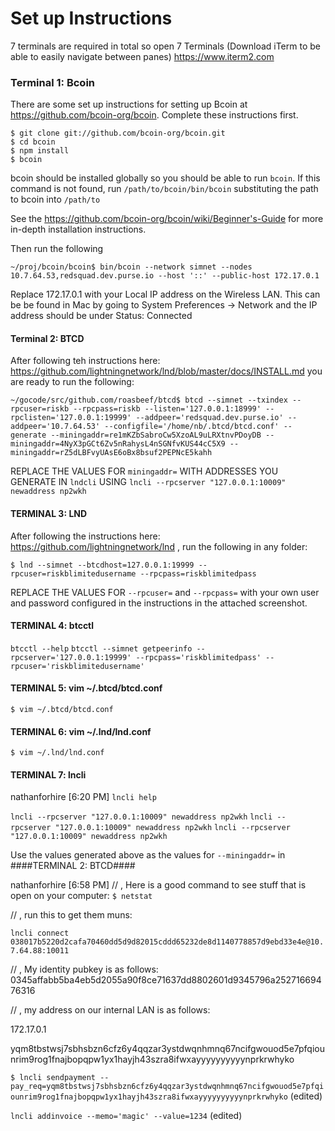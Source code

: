 # Set up Instructions

7 terminals are required in total so open 7 Terminals (Download iTerm to be able to easily navigate between panes) https://www.iterm2.com

### Terminal 1: Bcoin

There are some set up instructions for setting up Bcoin at https://github.com/bcoin-org/bcoin. Complete these instructions first.

```
$ git clone git://github.com/bcoin-org/bcoin.git
$ cd bcoin
$ npm install
$ bcoin
```
bcoin should be installed globally so you should be able to run ```bcoin```. If this command is not found, run ```/path/to/bcoin/bin/bcoin``` substituting the path to bcoin into ```/path/to```

See the https://github.com/bcoin-org/bcoin/wiki/Beginner's-Guide for more in-depth installation instructions.

Then run the following

```~/proj/bcoin/bcoin$ bin/bcoin --network simnet --nodes 10.7.64.53,redsquad.dev.purse.io --host '::' --public-host 172.17.0.1```

Replace 172.17.0.1 with your Local IP address on the Wireless LAN. This can be be found in Mac by going to System Preferences -> Network and the IP address should be under Status: Connected

#### Terminal 2: BTCD ####

After following teh instructions here: https://github.com/lightningnetwork/lnd/blob/master/docs/INSTALL.md
you are ready to run the following:

```~/gocode/src/github.com/roasbeef/btcd$ btcd --simnet --txindex --rpcuser=riskb --rpcpass=riskb --listen='127.0.0.1:18999' --rpclisten='127.0.0.1:19999' --addpeer='redsquad.dev.purse.io' --addpeer='10.7.64.53' --configfile='/home/nb/.btcd/btcd.conf' --generate --miningaddr=re1mKZbSabroCw5XzoAL9uLRXtnvPDoyDB --miningaddr=4NyX3pGCt6Zv5nRahysL4nSGNfvKUS44cC5X9 --miningaddr=rZ5dLBFvyUAsE6oBx8bsuf2PEPNcE5kahh```

REPLACE THE VALUES FOR `miningaddr=` WITH ADDRESSES YOU GENERATE IN `lndcli` USING `lncli --rpcserver "127.0.0.1:10009" newaddress np2wkh`

#### TERMINAL 3: LND ####

After following the instructions here: https://github.com/lightningnetwork/lnd , run the following in any folder:

```$ lnd --simnet --btcdhost=127.0.0.1:19999 --rpcuser=riskblimitedusername --rpcpass=riskblimitedpass```

REPLACE THE VALUES FOR `--rpcuser=` and `--rpcpass=` with your own user and password configured in the instructions in the attached screenshot.

#### TERMINAL 4: btcctl ####

```btcctl --help```
```btcctl --simnet getpeerinfo --rpcserver='127.0.0.1:19999' --rpcpass='riskblimitedpass' --rpcuser='riskblimitedusername'```

#### TERMINAL 5: vim ~/.btcd/btcd.conf ####

```$ vim ~/.btcd/btcd.conf```

#### TERMINAL 6: vim ~/.lnd/lnd.conf ####

```$ vim ~/.lnd/lnd.conf```

#### TERMINAL 7: lncli ####

nathanforhire [6:20 PM] 
```lncli help```


 ```lncli --rpcserver "127.0.0.1:10009" newaddress np2wkh```
```lncli --rpcserver "127.0.0.1:10009" newaddress np2wkh```
```lncli --rpcserver "127.0.0.1:10009" newaddress np2wkh```

  
Use the values generated above as the values for `--miningaddr=` in ####TERMINAL 2: BTCD####

nathanforhire [6:58 PM] 
// , Here is a good command to see stuff that is open on your computer: `$ netstat`


// , run this to get them muns:

```lncli connect 038017b5220d2cafa70460dd5d9d82015cddd65232de8d1140778857d9ebd33e4e@10.7.64.88:10011```

// , My identity pubkey is as follows: 0345affabb5ba4eb5d2055a90f8ce71637dd8802601d9345796a25271669476316

// , my address on our internal LAN is as follows:

172.17.0.1

yqm8tbstwsj7sbhsbzn6cfz6y4qqzar3ystdwqnhmnq67ncifgwouod5e7pfqiounrim9rog1fnajbopqpw1yx1hayjh43szra8ifwxayyyyyyyyyynprkrwhyko

`$ lncli sendpayment --pay_req=yqm8tbstwsj7sbhsbzn6cfz6y4qqzar3ystdwqnhmnq67ncifgwouod5e7pfqiounrim9rog1fnajbopqpw1yx1hayjh43szra8ifwxayyyyyyyyyynprkrwhyko` (edited)

`lncli addinvoice --memo='magic' --value=1234` (edited)
